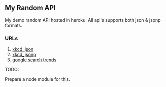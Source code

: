 ## My Random API

My demo random API hosted in heroku. All api's supports both json & jsonp formats.

### URLs

1. [xkcd_json](https://morning-river-6203.herokuapp.com/xkcd_json/)
1. [xkcd_jsonp](https://morning-river-6203.herokuapp.com/xkcd_jsonp/callback=__jp0)
1. [google search trends](https://morning-river-6203.herokuapp.com/google_trends)

TODO:

Prepare a node module for this.